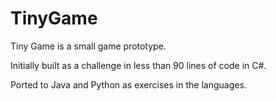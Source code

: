 TinyGame
========

Tiny Game is a small game prototype.

Initially built as a challenge in less than 90 lines of code in C#.

Ported to Java and Python as exercises in the languages.
